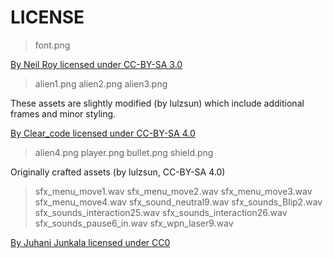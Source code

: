 # LICENSE

> font.png

[By Neil Roy licensed under CC-BY-SA 3.0](https://opengameart.org/content/dos-8x8-font)

> alien1.png
> alien2.png
> alien3.png

These assets are slightly modified (by lulzsun) which include additional frames and minor styling.

[By Clear_code licensed under CC-BY-SA 4.0](https://opengameart.org/content/assets-for-a-space-invader-like-game)

> alien4.png
> player.png
> bullet.png
> shield.png

Originally crafted assets (by lulzsun, CC-BY-SA 4.0)

> sfx_menu_move1.wav
> sfx_menu_move2.wav
> sfx_menu_move3.wav
> sfx_menu_move4.wav
> sfx_sound_neutral9.wav
> sfx_sounds_Blip2.wav
> sfx_sounds_interaction25.wav
> sfx_sounds_interaction26.wav
> sfx_sounds_pause6_in.wav
> sfx_wpn_laser9.wav

[By Juhani Junkala licensed under CC0](https://opengameart.org/content/512-sound-effects-8-bit-style)